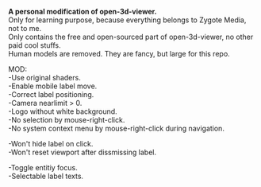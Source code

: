 **A personal modification of open-3d-viewer.**  
Only for learning purpose, because everything belongs to Zygote Media, not to me.   
Only contains the free and open-sourced part of open-3d-viewer, no other paid cool stuffs.  
Human models are removed. They are fancy, but large for this repo.   

MOD:  
-Use original shaders.  
-Enable mobile label move.  
-Correct label positioning.  
-Camera nearlimit > 0.  
-Logo without white background.  
-No selection by mouse-right-click.  
-No system context menu by mouse-right-click during navigation.  
  
-Won't hide label on click.  
-Won't reset viewport after dissmissing label.  
  
-Toggle entitiy focus.  
-Selectable label texts.  
